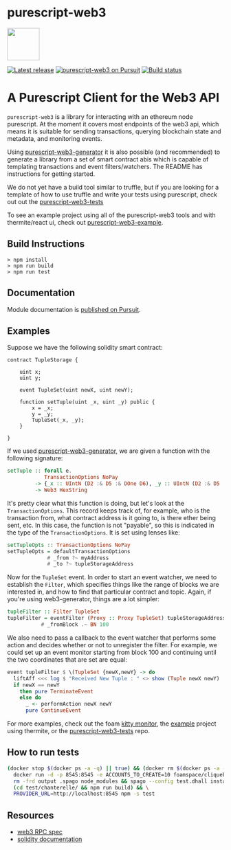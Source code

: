 # purescript-web3
<img src=https://github.com/f-o-a-m/purescript-web3/blob/master/purescript-web3-logo.png width="75">

[![Latest release](http://img.shields.io/github/release/f-o-a-m/purescript-web3.svg?branch=master)](https://github.com/f-o-a-m/purescript-web3/releases)
[![purescript-web3 on Pursuit](https://pursuit.purescript.org/packages/purescript-web3/badge)](https://pursuit.purescript.org/packages/purescript-web3)
[![Build status](https://travis-ci.com/f-o-a-m/purescript-web3.svg?branch=master)](https://travis-ci.com/f-o-a-m/purescript-web3?branch=master)

# A Purescript Client for the Web3 API

`purescript-web3` is a library for interacting with an ethereum node purescript. At the moment it covers most endpoints of the web3 api, which means it is suitable for sending transactions, querying blockchain state and metadata, and monitoring events.

Using [purescript-web3-generator](https://github.com/f-o-a-m/purescript-web3-generator) it is also possible (and recommended) to generate a library from a set of smart contract abis which is capable of templating transactions and event filters/watchers. The README has instructions for getting started.

We do not yet have a build tool similar to truffle, but if you are looking for a template of how to use truffle and write your tests using purescript, check out out the [purescript-web3-tests](https://github.com/f-o-a-m/purescript-web3-tests)

To see an example project using all of the purescript-web3 tools and with thermite/react ui, check out [purescript-web3-example](https://github.com/f-o-a-m/purescript-web3-example).

## Build Instructions
```
> npm install
> npm run build
> npm run test
```

## Documentation

Module documentation is [published on Pursuit](http://pursuit.purescript.org/packages/purescript-web3).

## Examples

Suppose we have the following solidity smart contract:

```solidity
contract TupleStorage {

    uint x;
    uint y;

    event TupleSet(uint newX, uint newY);

    function setTuple(uint _x, uint _y) public {
        x = _x;
        y = _y;
        TupleSet(_x, _y);
    }

}
```

If we used [purescript-web3-generator](https://github.com/f-o-a-m/purescript-web3-generator), we are given a function with the following signature:

```purescript
setTuple :: forall e.
            TransactionOptions NoPay
         -> {_x :: UIntN (D2 :& D5 :& DOne D6), _y :: UIntN (D2 :& D5 :& DOne D6)}
         -> Web3 HexString
```

It's pretty clear what this function is doing, but let's look at the `TransactionOptions`. This record keeps track of, for example, who is the transaction from, what contract address is it going to, is there ether being sent, etc. In this case, the function is not "payable", so this is indicated in the type of the `TransactionOptions`. It is set using lenses like:

```purescript
setTupleOpts :: TransactionOptions NoPay
setTupleOpts = defaultTransactionOptions
             # _from ?~ myAddress
             # _to ?~ tupleStorageAddress
```
Now for the `TupleSet` event. In order to start an event watcher, we need to establish the `Filter`, which specifies things like the range of blocks we are interested in, and how to find that particular contract and topic. Again, if you're using web3-generator, things are a lot simpler:

```purescript
tupleFilter :: Filter TupleSet
tupleFilter = eventFilter (Proxy :: Proxy TupleSet) tupleStorageAddress
           # _fromBlock .~ BN 100
```

We also need to pass a callback to the event watcher that performs some action and decides whether or not to unregister the filter. For example, we could set up an event monitor starting from block 100 and continuing until the two coordinates that are set are equal:

```purescript
event tupleFilter $ \(TupleSet {newX,newY} -> do
  liftAff <<< log $ "Received New Tuple : " <> show (Tuple newX newY)
  if newX == newY
    then pure TerminateEvent
    else do
      _ <- performAction newX newY
      pure ContinueEvent
```

For more examples, check out the foam [kitty monitor](https://github.com/f-o-a-m/purescript-kitty-monitor), the [example](https://github.com/f-o-a-m/purescript-web3-example) project using thermite, or the [purescript-web3-tests](https://github.com/f-o-a-m/purescript-web3-tests) repo.

## How to run tests

```sh
(docker stop $(docker ps -a -q) || true) && (docker rm $(docker ps -a -q) || true) && \
  docker run -d -p 8545:8545 -e ACCOUNTS_TO_CREATE=10 foamspace/cliquebait:v1.9.12 && timeout 22 sh -c 'until nc -z $0 $1; do sleep 1; done' localhost 8545 && sleep 6 && \
  rm -frd output .spago node_modules && spago --config test.dhall install && npm install --only=prod && \
  (cd test/chanterelle/ && npm run build) && \
  PROVIDER_URL=http://localhost:8545 npm -s test
```

## Resources

 - [web3 RPC spec](https://github.com/ethereum/wiki/wiki/JSON-RPC)
 - [solidity documentation](http://solidity.readthedocs.io/en/develop/index.html)
